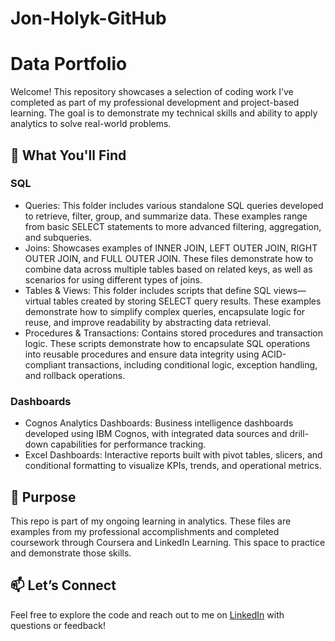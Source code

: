 # Jon-Holyk-GitHub
# Data Portfolio

Welcome! This repository showcases a selection of coding work I’ve completed as part of my professional development and project-based learning. The goal is to demonstrate my technical skills and ability to apply analytics to solve real-world problems.

## 📌 What You'll Find

### SQL
- Queries: This folder includes various standalone SQL queries developed to retrieve, filter, group, and summarize data. These examples range from basic SELECT statements to more advanced filtering, aggregation, and subqueries.
- Joins: Showcases examples of INNER JOIN, LEFT OUTER JOIN, RIGHT OUTER JOIN, and FULL OUTER JOIN. These files demonstrate how to combine data across multiple tables based on related keys, as well as scenarios for using different types of joins.
- Tables & Views: This folder includes scripts that define SQL views—virtual tables created by storing SELECT query results. These examples demonstrate how to simplify complex queries, encapsulate logic for reuse, and improve readability by abstracting data retrieval.
- Procedures & Transactions: Contains stored procedures and transaction logic. These scripts demonstrate how to encapsulate SQL operations into reusable procedures and ensure data integrity using ACID-compliant transactions, including conditional logic, exception handling, and rollback operations.

### Dashboards
- Cognos Analytics Dashboards: Business intelligence dashboards developed using IBM Cognos, with integrated data sources and drill-down capabilities for performance tracking.
- Excel Dashboards: Interactive reports built with pivot tables, slicers, and conditional formatting to visualize KPIs, trends, and operational metrics.

## 🧠 Purpose
This repo is part of my ongoing learning in analytics. These files are examples from my professional accomplishments and completed coursework through Coursera and LinkedIn Learning. This space to practice and demonstrate those skills.

## 📫 Let’s Connect
Feel free to explore the code and reach out to me on [LinkedIn](https://linkedin.com/in/jonathanholyk) with questions or feedback!
